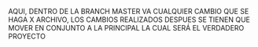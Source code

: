 AQUI, DENTRO DE LA BRANCH MASTER VA CUALQUIER CAMBIO QUE SE HAGA X ARCHIVO, LOS CAMBIOS REALIZADOS DESPUES SE TIENEN QUE MOVER EN CONJUNTO A LA PRINCIPAL LA CUAL SERÁ EL VERDADERO PROYECTO
